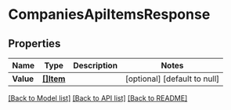 # CompaniesApiItemsResponse

## Properties
Name | Type | Description | Notes
------------ | ------------- | ------------- | -------------
**Value** | [**[]Item**](item.md) |  | [optional] [default to null]

[[Back to Model list]](../README.md#documentation-for-models) [[Back to API list]](../README.md#documentation-for-api-endpoints) [[Back to README]](../README.md)


